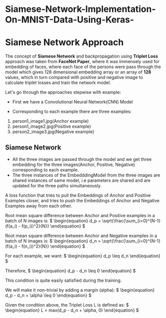 # Siamese-Network-Implementation-On-MNIST-Data-Using-Keras-

# Siamese Network Approach

The concept of **Siamese Network** and backpropagation using **Triplet Loss** approach was taken from **FaceNet Paper**, where it was immensely used for embedding of faces, where each face of the persons were pass through the model which gives 128 dimensional embedding array or an array of **128** values, which in turn compared with positive and negative image to calculate triplet losses and train the network model.

Let's go through the approaches stepwise with example:

* First we have a Convolutional Neural Network(CNN) Model

* Corresponding to each example there are three examples:

 1. person1_image1.jpg(Anchor example)
 2. person1_image2.jpg(Positive example)
 3. person2_image3.jpg(Negative example)

 ## **Siamese Network**

 * All the three images are passed through the model and we get three embedding for the three images(Anchor, Positive, Negative) corresponding to each example.
 * The three instances of the EmbedddingModel from the three images are shared instances of same model, i.e parameters are shared and are updated for the three paths simultaneously.

A loss function that tries to pull the Embeddings of Anchor and Positive Examples closer, and tries to push the Embeddings of Anchor and Negative Examples away from each other.

Root mean square difference between Anchor and Positive examples in a batch of N images is:
$
\begin{equation}
d_p = \sqrt{\frac{\sum_{i=0}^{N-1}(f(a_i) - f(p_i))^2}{N}}
\end{equation}
$

Root mean square difference between Anchor and Negative examples in a batch of N images is:
$
\begin{equation}
d_n = \sqrt{\frac{\sum_{i=0}^{N-1}(f(a_i) - f(n_i))^2}{N}}
\end{equation}
$

For each example, we want:
$
\begin{equation}
d_p \leq d_n
\end{equation}
$

Therefore,
$
\begin{equation}
d_p - d_n \leq 0
\end{equation}
$

This condition is quite easily satisfied during the training.

We will make it non-trivial by adding a margin (alpha):
$
\begin{equation}
d_p - d_n + \alpha \leq 0
\end{equation}
$

Given the condition above, the Triplet Loss L is defined as:
$
\begin{equation}
L = max(d_p - d_n + \alpha, 0)
\end{equation}
$
